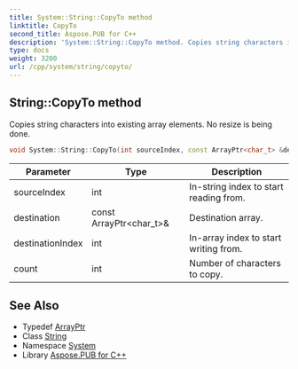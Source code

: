 ```yaml
---
title: System::String::CopyTo method
linktitle: CopyTo
second_title: Aspose.PUB for C++
description: 'System::String::CopyTo method. Copies string characters into existing array elements. No resize is being done in C++.'
type: docs
weight: 3200
url: /cpp/system/string/copyto/
---
```

## String::CopyTo method


Copies string characters into existing array elements. No resize is being done.

```cpp
void System::String::CopyTo(int sourceIndex, const ArrayPtr<char_t> &destination, int destinationIndex, int count) const
```


| Parameter | Type | Description |
| --- | --- | --- |
| sourceIndex | int | In-string index to start reading from. |
| destination | const ArrayPtr\<char_t\>\& | Destination array. |
| destinationIndex | int | In-array index to start writing from. |
| count | int | Number of characters to copy. |

## See Also

* Typedef [ArrayPtr](../../arrayptr/)
* Class [String](../)
* Namespace [System](../../)
* Library [Aspose.PUB for C++](../../../)
